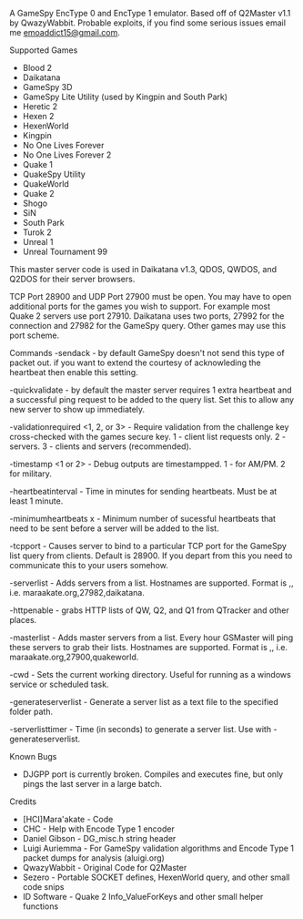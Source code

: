 A GameSpy EncType 0 and EncType 1 emulator.
Based off of Q2Master v1.1 by QwazyWabbit.
Probable exploits, if you find some serious issues email me
emoaddict15@gmail.com.

Supported Games
- Blood 2
- Daikatana
- GameSpy 3D
- GameSpy Lite Utility (used by Kingpin and South Park)
- Heretic 2
- Hexen 2
- HexenWorld
- Kingpin
- No One Lives Forever
- No One Lives Forever 2
- Quake 1
- QuakeSpy Utility
- QuakeWorld
- Quake 2
- Shogo
- SiN
- South Park
- Turok 2
- Unreal 1
- Unreal Tournament 99

This master server code is used in Daikatana v1.3, QDOS, QWDOS, and Q2DOS
for their server browsers.

TCP Port 28900 and UDP Port 27900 must be open.  You may have to open
additional ports for the games you wish to support.  For example most
Quake 2 servers use port 27910.  Daikatana uses two ports, 27992 for the
connection and 27982 for the GameSpy query.  Other games may use this
port scheme.

Commands
 -sendack - by default GameSpy doesn't not send this type of packet out.
            if you want to extend the courtesy of acknowleding the
            heartbeat then enable this setting.

 -quickvalidate - by default the master server requires 1 extra heartbeat
                  and a successful ping request to be added to the query
                  list.  Set this to allow any new server to show up
                  immediately.


 -validationrequired <1, 2, or 3> - Require validation from the challenge key
                                    cross-checked with the games secure key.
                                    1 - client list requests only.
                                    2 - servers.
                                    3 - clients and servers (recommended).

 -timestamp <1 or 2> - Debug outputs are timestampped.  1 - for AM/PM.
                       2 for military.

 -heartbeatinterval <time in minutes> - Time in minutes for sending heartbeats.
                                        Must be at least 1 minute.

 -minimumheartbeats x - Minimum number of sucessful heartbeats that need to be
                        sent before a server will be added to the list.

 -tcpport <port> - Causes server to bind to a particular TCP port for the
                   GameSpy list query from clients. Default is 28900.
                   If you depart from this you need to communicate this to your
                   users somehow.

 -serverlist <filename> - Adds servers from a list.  Hostnames are supported.
  Format is <ip>,<query port>,<gamename> i.e. maraakate.org,27982,daikatana.

 -httpenable - grabs HTTP lists of QW, Q2, and Q1 from QTracker and other
               places.

 -masterlist <filename> - Adds master servers from a list.  Every hour
                          GSMaster will ping these servers to grab their
                          lists. Hostnames are supported.
  Format is <ip>,<query port>,<gamename> i.e. maraakate.org,27900,quakeworld.

 -cwd <path> - Sets the current working directory.  Useful for
               running as a windows service or scheduled task.

 -generateserverlist <folderpath> - Generate a server list as a text file to
                                    the specified folder path.

 -serverlisttimer <seconds> - Time (in seconds) to generate a server list.
                              Use with -generateserverlist.

Known Bugs
- DJGPP port is currently broken.  Compiles and executes fine, but only
pings the last server in a large batch.

Credits
- [HCI]Mara'akate - Code
- CHC - Help with Encode Type 1 encoder
- Daniel Gibson - DG_misc.h string header
- Luigi Auriemma - For GameSpy validation algorithms and Encode Type 1 packet dumps for analysis (aluigi.org)
- QwazyWabbit - Original Code for Q2Master
- Sezero - Portable SOCKET defines, HexenWorld query, and other small code snips
- ID Software - Quake 2 Info_ValueForKeys and other small helper functions
